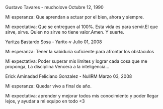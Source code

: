 Gustavo Tavares - mucholove
Octubre 12, 1990

Mi esperanza:
Que aprendan a actuar por el bien, ahora y siempre.

Mi expectativa:
Que se entreguen al 100%. Esta vida es para servir.El que sirve, sirve. Quien no sirve no tiene valor.Amen. Y suerte. 

Yaritza Bastardo Sosa - Yaritx-v
Julio 01, 2008

Mi esperanza:
Tener la sabiduria suficiente para afrontar los obstaculos 

Mi expectativa:
Poder superar mis limites y lograr cada cosa que me proponga, La disciplina Vencera a la inteligencia...


Erick Aminadad Feliciano Gonzalez - NullRM
Marzo 03, 2008

Mi esperanza:
Quedar vivo a final de año.

Mi expectativa:
aprender y mejorar todos mis conocimiento y poder llegar lejos, y ayudar a mi equipo en todo <3

